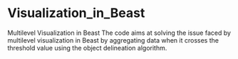 # Visualization_in_Beast
Multilevel Visualization in Beast 
The code aims at solving the issue faced by multilevel visualization in Beast by aggregating data when it crosses the threshold value
using the object delineation algorithm.


